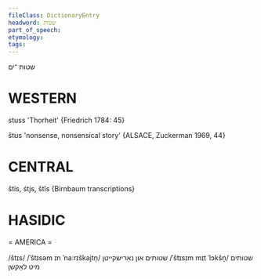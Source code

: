 ```yaml
---
fileClass: DictionaryEntry
headword: שטות
part_of_speech: 
etymology: 
tags: 
---
```

שטות
־ים

WESTERN
========

stuss 'Thorheit' {Friedrich 1784: 45}

štʊs 'nonsense, nonsensical story' {ALSACE, Zuckerman 1969, 44}

CENTRAL
========

štïs, śtjs, štĭs {Birnbaum transcriptions}

HASIDIC
=======
= AMERICA = 

/štɪs/
/ˈštɪsəm ɪn ˈnaːrɪškajtn̩/ שטותים און נאַרישקייטן
/ˈštɪsɪm mɪt ˈlɔkšn̩/ שטותים מיט לאָקשן
